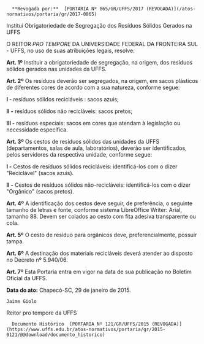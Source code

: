       **Revogada por:**  [PORTARIA Nº 865/GR/UFFS/2017 (REVOGADA)](/atos-normativos/portaria/gr/2017-0865) 

   Institui Obrigatoriedade de Segregação dos Resíduos Sólidos Gerados na UFFS  

O REITOR *PRO TEMPORE* DA UNIVERSIDADE FEDERAL DA FRONTEIRA SUL - UFFS, no uso de suas atribuições legais, resolve:

 **Art. 1º** Instituir a obrigatoriedade de segregação, na origem, dos resíduos sólidos gerados nas unidades da UFFS.

 **Art. 2º** Os resíduos deverão ser segregados, na origem, em sacos plásticos de diferentes cores de acordo com a sua natureza, conforme segue:

 **I -** resíduos sólidos recicláveis : sacos azuis;

 **II -** resíduos sólidos não recicláveis: sacos pretos;

 **III -** resíduos especiais: sacos em cores que atendam à legislação ou necessidade específica.

 **Art. 3º** Os cestos de resíduos sólidos das unidades da UFFS (departamentos, salas de aula, laboratórios), deverão ser identificados, pelos servidores da respectiva unidade, conforme segue:

 **I -** Cestos de resíduos sólidos recicláveis: identificá-los com o dizer "Reciclável" (sacos azuis).

 **II -** Cestos de resíduos sólidos não-recicláveis: identificá-los com o dizer "Orgânico" (sacos pretos).

 **Art. 4º** A identificação dos cestos deve seguir, de preferência, o seguinte tamanho de letras e fonte, conforme sistema LibreOffice Writer: Arial, tamanho 88. Devem ser colados ao cesto com fita adesiva transparente ou cola.

 **Art. 5º** O cesto de resíduo para orgânicos deve, preferencialmente, possuir tampa.

 **Art. 6º** A destinação dos materiais recicláveis deverá atender ao disposto no Decreto nº 5.940/06.

 **Art. 7º** Esta Portaria entra em vigor na data de sua publicação no Boletim Oficial da UFFS.

  

   **Data do ato:** Chapecó-SC, 29 de janeiro de 2015.   
 

    Jaime Giolo   
 Reitor pro tempore da UFFS 

      Documento Histórico  [PORTARIA Nº 121/GR/UFFS/2015 (REVOGADA)](https://www.uffs.edu.br/atos-normativos/portaria/gr/2015-0121/@@download/documento_historico)     
      